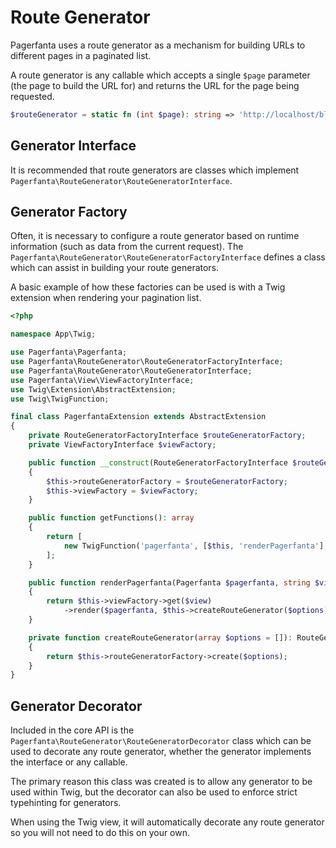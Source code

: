 # Route Generator

Pagerfanta uses a route generator as a mechanism for building URLs to different pages in a paginated list.

A route generator is any callable which accepts a single `$page` parameter (the page to build the URL for) and returns the URL for the page being requested.

```php
$routeGenerator = static fn (int $page): string => 'http://localhost/blog?page=' . $page;
```

## Generator Interface

It is recommended that route generators are classes which implement `Pagerfanta\RouteGenerator\RouteGeneratorInterface`.

## Generator Factory

Often, it is necessary to configure a route generator based on runtime information (such as data from the current request). The `Pagerfanta\RouteGenerator\RouteGeneratorFactoryInterface` defines a class which can assist in building your route generators.

A basic example of how these factories can be used is with a Twig extension when rendering your pagination list.

```php
<?php

namespace App\Twig;

use Pagerfanta\Pagerfanta;
use Pagerfanta\RouteGenerator\RouteGeneratorFactoryInterface;
use Pagerfanta\RouteGenerator\RouteGeneratorInterface;
use Pagerfanta\View\ViewFactoryInterface;
use Twig\Extension\AbstractExtension;
use Twig\TwigFunction;

final class PagerfantaExtension extends AbstractExtension
{
    private RouteGeneratorFactoryInterface $routeGeneratorFactory;
    private ViewFactoryInterface $viewFactory;

    public function __construct(RouteGeneratorFactoryInterface $routeGeneratorFactory, ViewFactoryInterface $viewFactory)
    {
        $this->routeGeneratorFactory = $routeGeneratorFactory;
        $this->viewFactory = $viewFactory;
    }

    public function getFunctions(): array
    {
        return [
            new TwigFunction('pagerfanta', [$this, 'renderPagerfanta'], ['is_safe' => ['html']]),
        ];
    }

    public function renderPagerfanta(Pagerfanta $pagerfanta, string $view, array $options = []): string
    {
        return $this->viewFactory->get($view)
            ->render($pagerfanta, $this->createRouteGenerator($options), $options);
    }

    private function createRouteGenerator(array $options = []): RouteGeneratorInterface
    {
        return $this->routeGeneratorFactory->create($options);
    }
}
```

## Generator Decorator

Included in the core API is the `Pagerfanta\RouteGenerator\RouteGeneratorDecorator` class which can be used to decorate any route generator, whether the generator implements the interface or any callable.

The primary reason this class was created is to allow any generator to be used within Twig, but the decorator can also be used to enforce strict typehinting for generators.

<div class="docs-note docs-note--tip">When using the Twig view, it will automatically decorate any route generator so you will not need to do this on your own.</div>
